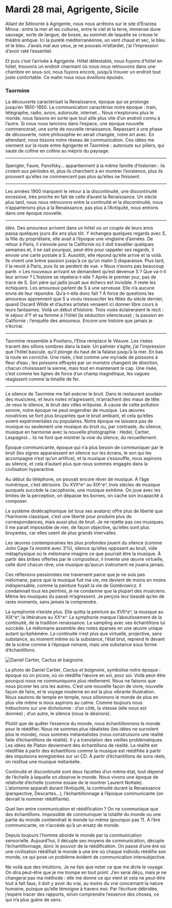 # Mardi 28 mai, Agrigente, Sicile

Allant de Sélinonte à Agrigente, nous nous arrêtons sur le site d’Eraclea Minoa : entre la mer et les cultures, entre le ciel et la terre, immense dune sauvage, sorte de langue, de bosse, au sommet de laquelle se creuse le théâtre antique. Ici la pureté méditerranéenne, un vent chaud et sec, le bleu et le bleu. J’avais mal aux yeux, je ne pouvais m’attarder, j’ai l’impression d’avoir raté l’essentiel.

Et puis c’est l’arrivée à Agrigente. Hôtel détestable, nous fuyons d’hôtel en hôtel, trouvons un endroit charmant où nous nous retrouvons dans une chambre en sous-sol, nous fuyons encore, jusqu’à trouver un endroit tout juste confortable. Ce matin nous nous éveillons épuisés.

### Taormine

La découverte caractérisait la Renaissance, époque qui se prolonge jusqu’en 1800-1850. La communication caractérise notre époque : train, télégraphe, radio, avion, autoroute, internet… Nous n’explorons plus le monde, nous faisons en sorte que tout aille plus vite d’un endroit connu à l’autre. Si nous nous lancions dans l’espace, une époque nouvelle commencerait, une sorte de nouvelle renaissance. Repassant à une phase de découverte, notre philosophie en serait changée, notre art avec. En attendant, nous tissons notre réseau de communication. Ces idées me viennent sur la route entre Agrigente et Taormine : autoroute sur piliers, qui saute de colline en colline au mépris du paysage.

---

Spengler, Faure, Panofsky… appartiennent à la même famille d’historien : ils croient aux périodes et, plus ils cherchent à en montrer l’existence, plus ils prouvent qu’elles ne commencent pas plus qu’elles ne finissent.

---

Les années 1900 marquent le retour à la discontinuité, une discontinuité excessive, très proche en fait de celle d’avant la Renaissance. Un siècle plus tard, nous nous retrouvons entre la continuité et la discontinuité, nous n’appartenons plus à la Renaissance, pas plus à l’Antiquité, nous entrons dans une époque nouvelle.

---

*Idée.* Des amoureux arrivent dans un hôtel où un couple de leurs amis passa quelques jours dix ans plus tôt. Y échangea quelques regards avec S, la fille du propriétaire, elle avait à l’époque une vingtaine d’années. De retour à Paris, il s’envole pour la Californie où il doit travailler quelques semaines et, il ne sait pourquoi, peut-être pour rappeler ses regards, il envoie une carte postale à S. Aussitôt, elle répond qu’elle arrive et la voilà. Ils vivent une brève passion jusqu’à ce qu’un matin S disparaisse. Plus tard, il la revoit à Paris, puis ils se perdent de vue. « Nous n’avons pas beaucoup parlé. » Les nouveaux arrivant se demandent qu’est devenue S ? Que va-t-il leur arriver ? L’histoire se répétera-t-elle ? Après le premier jour, pas de trace de S. Son père qui jadis jouait aux échecs est invisible. Il reste les échiquiers. Les amoureux parlent de S à une serveuse. Elle n’a aucune envie de leur répondre. Qu’a-t-elle donc fait ? À force de questions les amoureux apprennent que S a voulu ressusciter les fêtes du siècle dernier, quand Oscard Wilde et d’autres artistes venaient ici donner libre cours à leurs fantasmes. Voilà un début d’histoire. Trois voies éclaireraient le récit : le séjour d’Y et sa femme à l’hôtel (la séduction silencieuse) ; la passion en Californie ; l’enquête des amoureux. Encore une histoire que jamais je n’écrirai.

---

Taormine ressemble à Positano, l’Etna remplace le Vésuve. Les risées tracent des sillons sombres dans la baie. Un palmier s’agite, j’ai l’impression que l’hôtel bascule, qu’il plonge du haut de la falaise jusqu’à la mer. En bas la route en corniche. Une risée, c’est comme une myriade de poissons à fleur d’eau ; les poissons effrayés par un monstre changent de direction, chacun choisissant la sienne, mais tout en maintenant le cap. Une risée, c’est comme les lignes de force d’un champ magnétique, les vagues réagissent comme la limaille de fer.

---

Le silence de Taormine me fait exécrer le bruit. Dans le restaurant soudain des musiciens, et leurs notes m’agressent, m’arrachent des maux de tête. Je veux le silence, le bruit des villes m’épuise. À cause de cette pollution sonore, notre époque ne peut engendrer de musique. Les œuvres novatrices se font plus bruyantes que le bruit ambiant, et cela qu’elles soient expérimentales ou populaires. Notre époque ne laissera pas de musique ou seulement une musique du bruit ou, par contraste, du silence, musique en harmonie avec la nouvelle photographie : Hedel, Cartier, Lespagnol… ils ne font que montrer la voie du silence, du recueillement.

Époque communicante, époque qui n’a plus besoin de communiquer par le bruit (les signes apparaissent en silence sur les écrans, le son qui les accompagne n’est qu’un artifice), et la musique s’essouffle, nous aspirons au silence, et cela d’autant plus que nous sommes engagés dans la civilisation hyperactive.

Au début du téléphone, on pouvait encore rêver de musique. À l’âge numérique, c’est dérisoire. Du XVII^e^ au XIX^e^, trois siècles de musique auxquels succède la cacophonie, une musique extrême. On joue avec les limites de la perception, on dépasse les bornes, on cache son incapacité à composer.

Le système dodécaphonique (et tous ses avatars) offre plus de liberté que l’harmonie classique, c’est une liberté pour produire plus de correspondances, mais aussi plus de bruit. Je ne rejette pas ces musiques. Il me paraît impossible de nier, de façon objective, qu’elles sont plus bruyantes, car elles usent de plus grands intervalles.

Les œuvres contemporaines les plus profondes jouent du silence (comme John Cage l’a montré avec 3’½), silence qu’elles opposent au bruit, vide métaphysique où le mélomane imagine ce que pourrait être la musique. À partir des bribes offertes par le compositeur, il invente une œuvre virtuelle, celle dont chacun rêve, une musique qu’aucun instrument ne jouera jamais.

Ces réflexions pessimistes me traversent parce que je ne suis pas mélomane, parce que la musique fuit ma vie, me devient de moins en moins indispensable, comme la peinture fuyait la vie de Gombrowicz. Il condamnait tous les peintres, je ne condamne que la plupart des musiciens. Même les musiques du passé m’agressent. Je perçois leur beauté qu’en de rares moments, sans jamais la comprendre.

La symphonie n’existe plus. Elle quitta la peinture au XVII^e^, la musique au XIX^e^, la littérature au XX^e^. La symphonie marque l’aboutissement de la continuité, de la tradition renaissance. Le sampling avec ses échantillons lui succède. Le mélomane assemble des notes éparses en une œuvre unique autant qu’éphémère. La continuité n’est plus que virtuelle, projective, sans substance, au moment même où la substance, l’état brut, reprend le devant de la scène comme à l’époque romane, mais une substance sous forme d’échantillons.

![Daniel Cartier, Cactus et baignoire.](https://tcrouzet.com/images_tc/1996/05/cartier.jpg)

La photo de Daniel Cartier, *Cactus et baignoire*, symbolise notre époque : époque où on picore, où on réédifie l’œuvre en soi, pour soi. Voilà peut-être pourquoi nous ne communiquons plus réellement. Nous ne faisons que nous picorer les uns les autres. C’est une nouvelle façon de vivre, nouvelle façon de faire, et le voyage moderne en est la plus vibrante illustration. Nous sautons de temple en temple, nous sillonnons le monde de plus en plus vite même si nous aspirons au calme. Comme toujours nous trébuchons sur une dichotomie : d’un côté, la vitesse (elle nous est donnée) ; d’un autre, le silence (nous le désirons).

Plutôt que de quêter l’essence du monde, nous échantillonnons le monde pour le réédifier. Nous ne sommes plus idéalistes (les idées ne survolent plus le monde), nous sommes métaréalistes (nous construisons une réalité faite d’échantillons de réalité). Il y a translation des vieilles problématiques. Les idées de Platon deviennent des échantillons de réalité. La réalité est réédifiée à partir des échantillons comme la musique est réédifiée à partir des impulsions enregistrées sur un CD. À partir d’échantillons de sons réels, on restitue une musique métaréelle.

Continuité et discontinuité sont deux facettes d’un même état, tout dépend de l’échelle à laquelle on observe le monde. Nous vivons une époque de relativité d’échelle (comme essaie de le montrer Laurent Nottale). L’atomisme apparaît durant l’Antiquité, la continuité durant la Renaissance (perspective, Descartes…), l’échantillonnage à l’époque communicante (on devrait la nommer réédifiante).

Quel lien entre communication et réédification ? On ne communique que des échantillons. Impossible de communiquer la totalité du monde ou une partie du monde contiendrait le monde lui-même (pourquoi pas ?). À l’ère communicante, on n’accède qu’à un ersatz de monde.

Depuis toujours l’homme aborde le monde par la communication sensorielle. Aujourd’hui, il décuple ses moyens de communication, décuple l’échantillonnage, donc le pouvoir de la réédification. On passe d’une ère où une civilisation réédifiait le monde à une ère où chaque individu réédifie son monde, ce qui pose un problème évident de communication intersubjective.

Ne voilà que des intuitions. Je ne fais que noter ce que me dicte le voyage. On dira peut-être que je me trompe en tout point. J’en serai déçu, mais je ne changerai pas ma méthode : elle me donne ce qui vient et cela ne peut-être tout à fait faux, il doit y avoir du vrai, au moins du vrai concernant la nature humaine, puisque qu’elle témoigne à travers moi. Par l’écriture débridée, j’espère tracer des rapports, sinon comprendre l’essence des choses, ce qui n’a plus guère de sens.